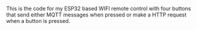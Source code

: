 This is the code for my ESP32 based WIFI remote control with four buttons that send either MQTT messages when pressed or make a HTTP request when a button is pressed.

